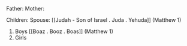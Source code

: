 Father: 
Mother: 

Children:
Spouse: [[Judah - Son of Israel . Juda . Yehuda]] (Matthew 1)
1) Boys
	[[Boaz . Booz . Boas]] (Matthew 1)
2) Girls
	